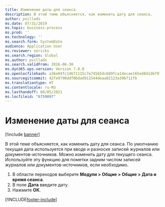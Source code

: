 ```yaml
---
title: Изменение даты для сеанса
description: В этой теме объясняется, как изменить дату для сеанса.
author: pvillads
ms.date: 07/31/2019
ms.topic: business-process
ms.prod: ''
ms.technology: ''
ms.search.form: SystemDate
audience: Application User
ms.reviewer: sericks
ms.search.region: Global
ms.author: pvillads
ms.search.validFrom: 2016-06-30
ms.dyn365.ops.version: Version 7.0.0
ms.openlocfilehash: a36e04fc14671115c7e74565dc689fca14ecae165ed841d6797dc64cf75ca262
ms.sourcegitcommit: 42fe9790ddf0bdad911544deaa82123a396712fb
ms.translationtype: HT
ms.contentlocale: ru-RU
ms.lasthandoff: 08/05/2021
ms.locfileid: "6759097"
---
```

# <a name="change-the-date-for-a-session"></a>Изменение даты для сеанса

[!include [banner](../../includes/banner.md)]

В этой теме объясняется, как изменить дату для сеанса. По умолчанию текущая дата используется при вводе и разноске записей журналов или документов-источников. Можно изменить дату для текущего сеанса. Используйте эту функцию для пометки задним числом записей журналов или документов-источников, если необходимо.

1. В области переходов выберите **Модули > Общие > Общие > Дата и время сеанса**.
2. В поле **Дата** введите дату.
3. Нажмите **ОК**.



[!INCLUDE[footer-include](../../../../includes/footer-banner.md)]